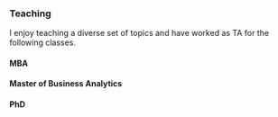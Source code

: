 ### Teaching 

I enjoy teaching a diverse set of topics and have worked as TA for the following classes.

#### MBA 

#### Master of Business Analytics

#### PhD 
